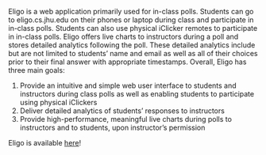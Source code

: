 Eligo is a web application primarily used for in-class polls. Students can go to eligo.cs.jhu.edu on their phones or laptop during class and participate in in-class polls. Students can also use physical iClicker remotes to participate in in-class polls. Eligo offers live charts to instructors during a poll and stores detailed analytics following the poll. These detailed analytics include but are not limited to students’ name and email as well as all of their choices prior to their final answer with appropriate timestamps. Overall, Eligo has three main goals:

1. Provide an intuitive and simple web user interface to students and instructors during class polls as well as enabling students to participate using physical iClickers
2. Deliver detailed analytics of students’ responses to instructors
3. Provide high-performance, meaningful live charts during polls to instructors and to students, upon instructor’s permission

Eligo is available [here](https://eligo.cs.jhu.edu/)!
